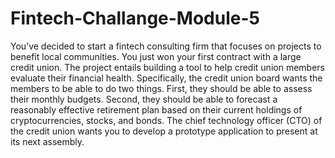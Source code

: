 # Fintech-Challange-Module-5
You’ve decided to start a fintech consulting firm that focuses on projects to benefit local communities. You just won your first contract with a large credit union. The project entails building a tool to help credit union members evaluate their financial health. Specifically, the credit union board wants the members to be able to do two things. First, they should be able to assess their monthly budgets. Second, they should be able to forecast a reasonably effective retirement plan based on their current holdings of cryptocurrencies, stocks, and bonds. The chief technology officer (CTO) of the credit union wants you to develop a prototype application to present at its next assembly.
